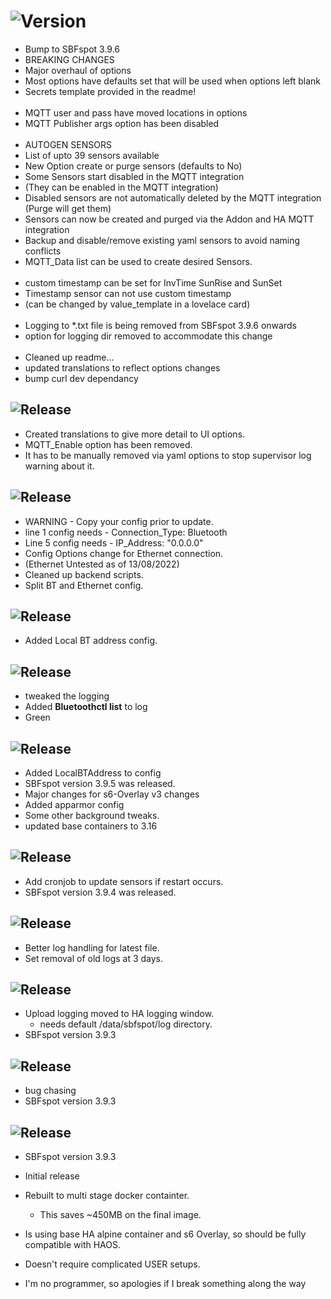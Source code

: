 <!-- https://developers.home-assistant.io/docs/add-ons/presentation#keeping-a-changelog -->

# ![Version](https://img.shields.io/badge/dynamic/yaml?label=Version&query=%24.version&url=https%3A%2F%2Fraw.githubusercontent.com%2Fhabuild%2Fhassio-addons%2Fmain%2Fhaos-sbfspot%2Fconfig.yaml)

- Bump to SBFspot 3.9.6
- BREAKING CHANGES
- Major overhaul of options
- Most options have defaults set that will be used when options left blank
- Secrets template provided in the readme!
<br></br>
- MQTT user and pass have moved locations in options
- MQTT Publisher args option has been disabled
<br></br>
- AUTOGEN SENSORS
- List of upto 39 sensors available
- New Option create or purge sensors (defaults to No)
- Some Sensors start disabled in the MQTT integration
- (They can be enabled in the MQTT integration)
- Disabled sensors are not automatically deleted by the MQTT integration (Purge will get them)
- Sensors can now be created and purged via the Addon and HA MQTT integration
- Backup and disable/remove existing yaml sensors to avoid naming conflicts
- MQTT_Data list can be used to create desired Sensors.
<br></br>
- custom timestamp can be set for InvTime SunRise and SunSet
- Timestamp sensor can not use custom timestamp
- (can be changed by value_template in a lovelace card)
<br></br>
- Logging to *.txt file is being removed from SBFspot 3.9.6 onwards
- option for logging dir removed to accommodate this change
<br></br>
- Cleaned up readme...
- updated translations to reflect options changes
- bump curl dev dependancy

## ![Release][release-shield-2022-8-4]

[release-shield-2022-8-4]: https://img.shields.io/badge/version-2022.8.4-blue.svg

- Created translations to give more detail to UI options.
- MQTT_Enable option has been removed.
- It has to be manually removed via yaml options to stop supervisor log warning about it.

## ![Release][release-shield-2022-8-3]

[release-shield-2022-8-3]: https://img.shields.io/badge/version-2022.8.3-blue.svg

- WARNING - Copy your config prior to update.
- line 1 config needs - Connection_Type: Bluetooth
- Line 5 config needs - IP_Address: "0.0.0.0"
- Config Options change for Ethernet connection.
- (Ethernet Untested as of 13/08/2022)
- Cleaned up backend scripts.
- Split BT and Ethernet config.

## ![Release][release-shield-2022-8-2]

[release-shield-2022-8-2]: https://img.shields.io/badge/version-2022.8.2-blue.svg

- Added Local BT address config.

## ![Release][release-shield-2022-8-1]

[release-shield-2022-8-1]: https://img.shields.io/badge/version-2022.8.1-blue.svg

- tweaked the logging
- Added **Bluetoothctl list** to log
- Green

## ![Release][release-shield-2022-7-5]

[release-shield-2022-7-5]: https://img.shields.io/badge/version-2022.7.5-blue.svg

- Added LocalBTAddress to config
- SBFspot version 3.9.5 was released.
- Major changes for s6-Overlay v3 changes
- Added apparmor config
- Some other background tweaks.
- updated base containers to 3.16

## ![Release][release-shield-2022-3-5]

[release-shield-2022-3-5]: https://img.shields.io/badge/version-2022.3.5-blue.svg

- Add cronjob to update sensors if restart occurs.
- SBFspot version 3.9.4 was released.

## ![Release][release-shield-2022-3-4]

[release-shield-2022-3-4]: https://img.shields.io/badge/version-2022.3.4-blue.svg

- Better log handling for latest file.
- Set removal of old logs at 3 days.

## ![Release][release-shield-2022-3-3]

[release-shield-2022-3-3]: https://img.shields.io/badge/version-2022.3.3-blue.svg

- Upload logging moved to HA logging window.
  - needs default /data/sbfspot/log directory.
- SBFspot version 3.9.3

## ![Release][release-shield-2022-3-2]

[release-shield-2022-3-2]: https://img.shields.io/badge/version-2022.3.2-blue.svg

- bug chasing
- SBFspot version 3.9.3

## ![Release][release-shield]

[release-shield]: https://img.shields.io/badge/version-2022.3.1-blue.svg

- SBFspot version 3.9.3
- Initial release
- Rebuilt to multi stage docker containter.
  - This saves ~450MB on the final image.
- Is using base HA alpine container and s6 Overlay, so should be fully compatible with HAOS.
- Doesn't require complicated USER setups.

- I'm no programmer, so apologies if I break something along the way
